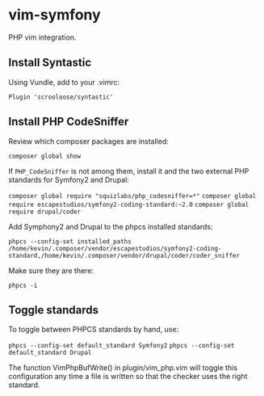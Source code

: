 # vim-symfony

PHP vim integration.

## Install Syntastic

Using Vundle, add to your .vimrc:

`Plugin 'scrooloose/syntastic'`

## Install PHP CodeSniffer

Review which composer packages are installed:

`composer global show`

If `PHP_CodeSniffer` is not among them, install it and the two external PHP
standards for Symfony2 and Drupal:

`composer global require "squizlabs/php_codesniffer=*"`
`composer global require escapestudios/symfony2-coding-standard:~2.0`
`composer global require drupal/coder`

Add Symphony2 and Drupal to the phpcs installed standards:

`phpcs --config-set installed_paths /home/kevin/.composer/vendor/escapestudios/symfony2-coding-standard,/home/kevin/.composer/vendor/drupal/coder/coder_sniffer`

Make sure they are there:

`phpcs -i`

## Toggle standards

To toggle between PHPCS standards by hand, use:

`phpcs --config-set default_standard Symfony2`
`phpcs --config-set default_standard Drupal`

The function VimPhpBufWrite() in plugin/vim_php.vim will toggle this
configuration any time a file is written so that the checker uses the right
standard.
